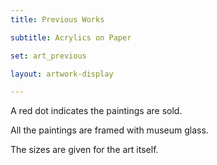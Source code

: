 ```yaml
---
title: Previous Works

subtitle: Acrylics on Paper

set: art_previous

layout: artwork-display

---
```


A red dot <span class="dot red"></span> indicates the paintings are sold.
    
All the paintings are framed with museum glass.

The sizes are given for the art itself.